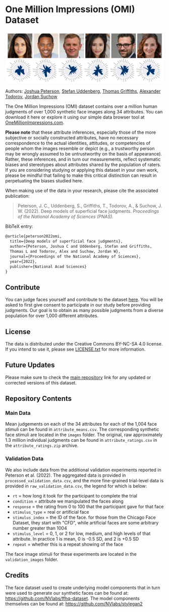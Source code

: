 # One Million Impressions (OMI) Dataset

<a href="https://github.com/jcpeterson/omi/blob/main/data_example_high_res.png"><img src="https://github.com/jcpeterson/omi/blob/main/data_example.png?raw=true"></a>

Authors: [Joshua Peterson](https://twitter.com/joshuacpeterson/), [Stefan Uddenberg](https://www.stefanuddenberg.com), [Thomas Griffiths](https://cocosci.princeton.edu/), [Alexander Todorov](https://tlab.uchicago.edu/), [Jordan Suchow](https://suchow.io/)

The One Million Impressions (OMI) dataset contains over a million human judgments of over 1,000 synthetic face images along 34 attributes. You can download it here or explore it using our simple data browser tool at [OneMillionImpressions.com](https://www.onemillionimpressions.com).

**Please note** that these attribute inferences, especially those of the more subjective or socially constructed attributes, have no necessary correspondence to the actual identities, attitudes, or competencies of people whom the images resemble or depict (e.g., a trustworthy person may be wrongly assumed to be untrustworthy on the basis of appearance). Rather, these inferences, and in turn our measurements, reflect systematic biases and stereotypes about attributes shared by the population of raters. If you are considering studying or applying this dataset in your own work, please be mindful that failing to make this critical distinction can result in perpetuating the biases studied here.

When making use of the data in your research, please cite the associated publication:

> Peterson, J. C., Uddenberg, S., Griffiths, T., Todorov, A., & Suchow, J. W. (2022). Deep models of superficial face judgments. *Proceedings of the National Academy of Sciences (PNAS).*

BibTeX entry:

```
@article{peterson2022omi,
  title={Deep models of superficial face judgments},
  author={Peterson, Joshua C and Uddenberg, Stefan and Griffiths, 
  Thomas L and Todorov, Alex and Suchow, Jordan W},
  journal={Proceedings of the National Academy of Sciences},
  year={2022},
  publisher={National Acad Sciences}
}
```

## Contribute
You can judge faces yourself and contribute to the dataset [here](https://demo.onemillionimpressions.com/v2/consent). You will be asked to first give consent to participate in our study before providing judgments. Our goal is to obtain as many possible judgments from a diverse population for over 1,000 different attributes.

## License

The data is distributed under the Creative Commons BY-NC-SA 4.0 license. If you intend to use it, please see [LICENSE.txt](https://github.com/jcpeterson/omi/blob/main/LICENSE.txt) for more information.

## Future Updates

Please make sure to check the [main repository](https://github.com/jcpeterson/omi/) link for any updated or corrected versions of this dataset.

## Repository Contents

### Main Data

Mean judgements on each of the 34 attributes for each of the 1,004 face stimuli can be found in `attribute_means.csv`. The corresponding synthetic face stimuli are located in the `images` folder. The original, raw approximately 1.3 million individual judgments can be found in `attribute_ratings.csv` in the `attribute_ratings.zip` archive.

### Validation Data

We also include data from the additional validation experiments reported in Peterson et al. (2022). The aggregated data is provided in `processed_validation_data.csv`, and the more fine-grained trial-level data is provided in `raw_validation_data.csv`, the legend for which is below:

- `rt` = how long it took for the participant to complete the trial
- `condition` = attribute we manipulated the faces along
- `response` = the rating from 0 to 100 that the participant gave for that face
- `stimulus_type` = real or artificial face
- `stimulus_index` = the ID of the face. for those from the Chicago Face Dataset, they start with "CFD", while artificial faces are some arbitrary number greater than 1004
- `stimulus_level` = 0, 1, or 2 for low, medium, and high levels of that attribute. In practice 1 is mean, 0 is -0.5 SD, and 2 is +0.5 SD
- `repeat` = whether this is a repeat showing of the face

The face image stimuli for these experiments are located in the `validation_images` folder.

## Credits

The face dataset used to create underlying model components that in turn were used to generate our synthetic faces can be found at: https://github.com/NVlabs/ffhq-dataset. The model components themselves can be found at: https://github.com/NVlabs/stylegan2

